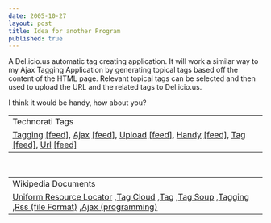 ```yaml
--- 
date: 2005-10-27
layout: post
title: Idea for another Program
published: true
---
```

A Del.icio.us automatic tag creating application.  It will work a similar way to my Ajax Tagging Application by generating topical tags based off the content of the HTML page.  Relevant topical tags can be selected and then used to upload the URL and the related tags to Del.icio.us.<p />I think it would be handy, how about you?<p /><table class="TechnoratiHead TagHeader">
<tr><td>Technorati Tags</td></tr>
<tr class="Technorati"><td>
<a href="http://www.technorati.com/tag/Tagging" class="Tag" rel="tag">Tagging</a> <a href="http://feeds.technorati.com/feed/posts/tag/Tagging" class="Tag">[feed]</a>, <a href="http://www.technorati.com/tag/Ajax" class="Tag" rel="tag">Ajax</a> <a href="http://feeds.technorati.com/feed/posts/tag/Ajax" class="Tag">[feed]</a>, <a href="http://www.technorati.com/tag/Upload" class="Tag" rel="tag">Upload</a> <a href="http://feeds.technorati.com/feed/posts/tag/Upload" class="Tag">[feed]</a>, <a href="http://www.technorati.com/tag/Handy" class="Tag" rel="tag">Handy</a> <a href="http://feeds.technorati.com/feed/posts/tag/Handy" class="Tag">[feed]</a>, <a href="http://www.technorati.com/tag/Tag" class="Tag" rel="tag">Tag</a> <a href="http://feeds.technorati.com/feed/posts/tag/Tag" class="Tag">[feed]</a>, <a href="http://www.technorati.com/tag/Url" class="Tag" rel="tag">Url</a> <a href="http://feeds.technorati.com/feed/posts/tag/Url" class="Tag">[feed]</a>
</td></tr>
</table><br /><table class="TechnoratiHead TagHeader">
<tr><td>Wikipedia Documents</td></tr>
<tr class="Technorati"><td>
<a href="http://en.wikipedia.org/wiki/Uniform_Resource_Locator">Uniform Resource Locator</a> ,<a href="http://en.wikipedia.org/wiki/Tag_cloud">Tag Cloud</a> ,<a href="http://en.wikipedia.org/wiki/Tag">Tag</a> ,<a href="http://en.wikipedia.org/wiki/Tag_Soup">Tag Soup</a> ,<a href="http://en.wikipedia.org/wiki/Tagging">Tagging</a> ,<a href="http://en.wikipedia.org/wiki/RSS_(file_format)">Rss (file Format)</a> ,<a href="http://en.wikipedia.org/wiki/Ajax_(programming)">Ajax (programming)</a>
</td></tr>
</table><div class="blogger-post-footer"><img class="posterous_download_image" src="https://blogger.googleusercontent.com/tracker/8109338-113043902845133104?l=www.kinlan.co.uk%2Findex.html" height="1" alt="" width="1" /></div>
